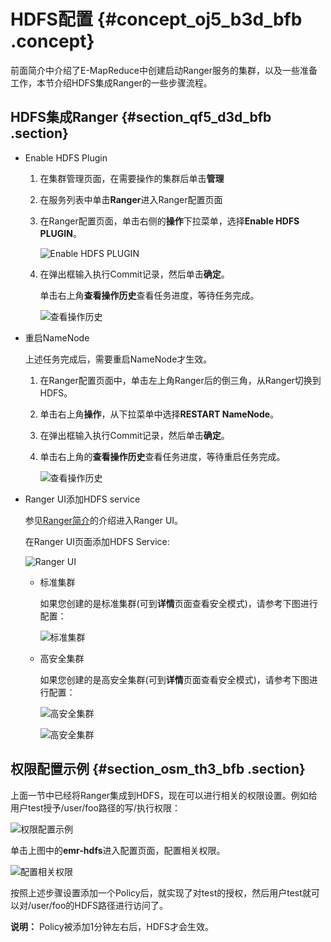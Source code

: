# HDFS配置 {#concept_oj5_b3d_bfb .concept}

前面简介中介绍了E-MapReduce中创建启动Ranger服务的集群，以及一些准备工作，本节介绍HDFS集成Ranger的一些步骤流程。

## HDFS集成Ranger {#section_qf5_d3d_bfb .section}

-   Enable HDFS Plugin
    1.  在集群管理页面，在需要操作的集群后单击**管理**
    2.  在服务列表中单击**Ranger**进入Ranger配置页面
    3.  在Ranger配置页面，单击右侧的**操作**下拉菜单，选择**Enable HDFS PLUGIN**。

        ![Enable HDFS PLUGIN](http://static-aliyun-doc.oss-cn-hangzhou.aliyuncs.com/assets/img/17949/155411213411456_zh-CN.png)

    4.  在弹出框输入执行Commit记录，然后单击**确定**。

        单击右上角**查看操作历史**查看任务进度，等待任务完成。

        ![查看操作历史](http://static-aliyun-doc.oss-cn-hangzhou.aliyuncs.com/assets/img/17949/155411213411459_zh-CN.png)

-   重启NameNode

    上述任务完成后，需要重启NameNode才生效。

    1.  在Ranger配置页面中，单击左上角Ranger后的倒三角，从Ranger切换到HDFS。
    2.  单击右上角**操作**，从下拉菜单中选择**RESTART NameNode**。
    3.  在弹出框输入执行Commit记录，然后单击**确定**。
    4.  单击右上角的**查看操作历史**查看任务进度，等待重启任务完成。

        ![查看操作历史](http://static-aliyun-doc.oss-cn-hangzhou.aliyuncs.com/assets/img/17949/155411213411463_zh-CN.png)

-   Ranger UI添加HDFS service

    参见[Ranger简介](intl.zh-CN/开源组件介绍/组件授权/RANGER/Ranger简介.md#)的介绍进入Ranger UI。

    在Ranger UI页面添加HDFS Service:

    ![Ranger UI](http://static-aliyun-doc.oss-cn-hangzhou.aliyuncs.com/assets/img/17949/155411213611479_zh-CN.png)

    -   标准集群

        如果您创建的是标准集群\(可到**详情**页面查看安全模式\)，请参考下图进行配置：

        ![标准集群](http://static-aliyun-doc.oss-cn-hangzhou.aliyuncs.com/assets/img/17949/155411213611480_zh-CN.png)

    -   高安全集群

        如果您创建的是高安全集群\(可到**详情**页面查看安全模式\)，请参考下图进行配置：

        ![高安全集群](http://static-aliyun-doc.oss-cn-hangzhou.aliyuncs.com/assets/img/17949/155411213611481_zh-CN.png)

        ![高安全集群](http://static-aliyun-doc.oss-cn-hangzhou.aliyuncs.com/assets/img/17949/155411213621757_zh-CN.png)


## 权限配置示例 {#section_osm_th3_bfb .section}

上面一节中已经将Ranger集成到HDFS，现在可以进行相关的权限设置。例如给用户test授予/user/foo路径的写/执行权限：

![权限配置示例](http://static-aliyun-doc.oss-cn-hangzhou.aliyuncs.com/assets/img/17949/155411213611482_zh-CN.png)

单击上图中的**emr-hdfs**进入配置页面，配置相关权限。

![配置相关权限](http://static-aliyun-doc.oss-cn-hangzhou.aliyuncs.com/assets/img/17949/155411213611483_zh-CN.png)

按照上述步骤设置添加一个Policy后，就实现了对test的授权，然后用户test就可以对/user/foo的HDFS路径进行访问了。

**说明：** Policy被添加1分钟左右后，HDFS才会生效。


